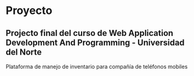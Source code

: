 # Proyecto
## Projecto final del curso de Web Application Development And Programming - Universidad del Norte
Plataforma de manejo de inventario para compañía de teléfonos mobiles
